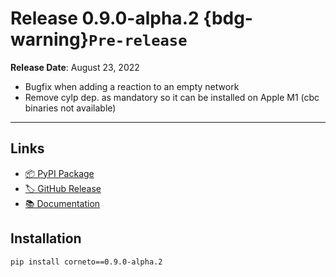 # Release 0.9.0-alpha.2 {bdg-warning}`Pre-release`

**Release Date**: August 23, 2022

- Bugfix when adding a reaction to an empty network
- Remove cylp dep. as mandatory so it can be installed on Apple M1 (cbc binaries not available)

---

## Links

- [📦 PyPI Package](https://pypi.org/project/corneto/0.9.0-alpha.2/)
- [🏷️ GitHub Release](https://github.com/saezlab/corneto/releases/tag/0.9.0-alpha.2)
- [📚 Documentation](https://saezlab.github.io/corneto/)

## Installation

```bash
pip install corneto==0.9.0-alpha.2
```
